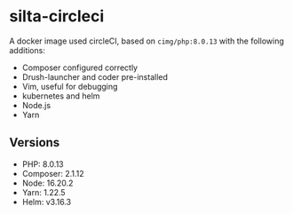 # silta-circleci
A docker image used circleCI, based on `cimg/php:8.0.13` with the following additions:

- Composer configured correctly
- Drush-launcher and coder pre-installed
- Vim, useful for debugging
- kubernetes and helm
- Node.js
- Yarn

## Versions
- PHP: 8.0.13
- Composer: 2.1.12
- Node: 16.20.2
- Yarn: 1.22.5
- Helm: v3.16.3
